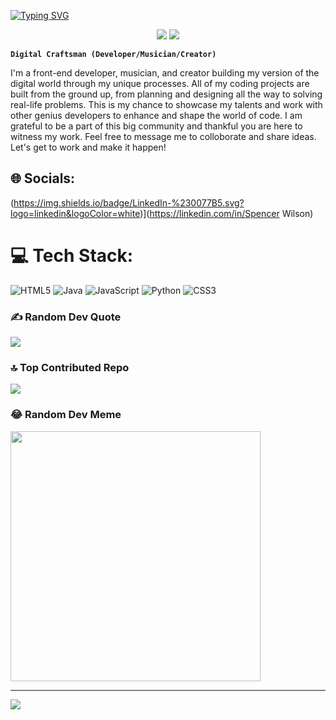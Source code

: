 [![Typing SVG](https://readme-typing-svg.demolab.com?font=Arial&weight=800&size=30&pause=1000&color=F73550&background=6519FF00&vCenter=true&random=false&width=435&lines=Spencer+Wilson's+Portfollio)](https://git.io/typing-svg)

<p align="center">
  <a href="[https://github.com/search?q=extension%3Amd+%22https+readme+typing+svg%22&type=Code](https://github.com/Swilsondi)" alt="Users" title="Github">
    <img src="https://freshidea.com/jonah/app/github-search-results/readme-typing-svg/index.php"/></a>
  <a href="[https://discord.gg/fPrdqh3Zfu](https://www.linkedin.com/in/spencerwilsontech/)" alt="Linkedin" title="Linkedin Spencer Wilson">
    <img src="https://img.shields.io/discord/819650821314052106?color=7289DA&logo=discord&logoColor=white&style=for-the-badge"/></a>
</p>



**`Digital Craftsman (Developer/Musician/Creator)`**

I'm a front-end developer, musician, and creator building my version of the digital world through my unique processes. All of my coding projects are built from the ground up, from planning and designing all the way to solving real-life problems. This is my chance to showcase my talents and work with other genius developers to enhance and shape the world of code. I am grateful to be a part of this big community and thankful you are here to witness my work.  Feel free to message me to colloborate and share ideas. Let's get to work and make it happen!



## 🌐 Socials:
(https://img.shields.io/badge/LinkedIn-%230077B5.svg?logo=linkedin&logoColor=white)](https://linkedin.com/in/Spencer Wilson) 

# 💻 Tech Stack:
![HTML5](https://img.shields.io/badge/html5-%23E34F26.svg?style=for-the-badge&logo=html5&logoColor=white) ![Java](https://img.shields.io/badge/java-%23ED8B00.svg?style=for-the-badge&logo=openjdk&logoColor=white) ![JavaScript](https://img.shields.io/badge/javascript-%23323330.svg?style=for-the-badge&logo=javascript&logoColor=%23F7DF1E) ![Python](https://img.shields.io/badge/python-3670A0?style=for-the-badge&logo=python&logoColor=ffdd54) ![CSS3](https://img.shields.io/badge/css3-%231572B6.svg?style=for-the-badge&logo=css3&logoColor=white)


### ✍️ Random Dev Quote
![](https://quotes-github-readme.vercel.app/api?type=horizontal&theme=radical)

### 🔝 Top Contributed Repo
![](https://github-contributor-stats.vercel.app/api?username=Swilsondi&limit=5&theme=dark&combine_all_yearly_contributions=true)

### 😂 Random Dev Meme
<img src='https://memer-new.vercel.app/' style="height: 400px;"/>

---
[![](https://visitcount.itsvg.in/api?id=Swilsondi&icon=0&color=0)](https://visitcount.itsvg.in)

<!-- Proudly created with GPRM ( https://gprm.itsvg.in ) -->



